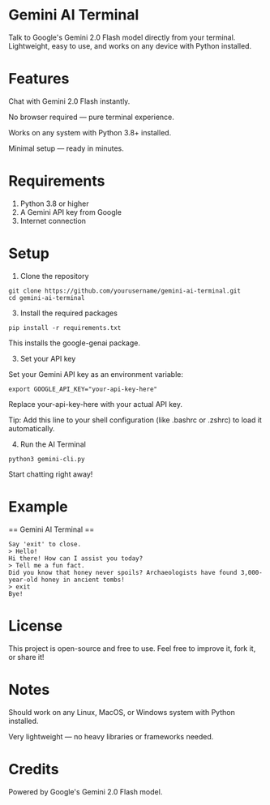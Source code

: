 # Gemini AI Terminal

Talk to Google's Gemini 2.0 Flash model directly from your terminal.
Lightweight, easy to use, and works on any device with Python installed.


# Features

Chat with Gemini 2.0 Flash instantly.

No browser required — pure terminal experience.

Works on any system with Python 3.8+ installed.

Minimal setup — ready in minutes.


# Requirements

1. Python 3.8 or higher
2. A Gemini API key from Google
3. Internet connection


# Setup

1. Clone the repository
```
git clone https://github.com/yourusername/gemini-ai-terminal.git
cd gemini-ai-terminal
```

3. Install the required packages
```
pip install -r requirements.txt
```
This installs the google-genai package.


3. Set your API key

Set your Gemini API key as an environment variable:
```
export GOOGLE_API_KEY="your-api-key-here"
```
Replace your-api-key-here with your actual API key.

Tip: Add this line to your shell configuration (like .bashrc or .zshrc) to load it automatically.


4. Run the AI Terminal
```
python3 gemini-cli.py
```
Start chatting right away!


# Example

== Gemini AI Terminal ==
```
Say 'exit' to close.
> Hello!
Hi there! How can I assist you today?
> Tell me a fun fact.
Did you know that honey never spoils? Archaeologists have found 3,000-year-old honey in ancient tombs!
> exit
Bye!
```

# License

This project is open-source and free to use.
Feel free to improve it, fork it, or share it!


# Notes

Should work on any Linux, MacOS, or Windows system with Python installed.

Very lightweight — no heavy libraries or frameworks needed.


# Credits

Powered by Google's Gemini 2.0 Flash model.
